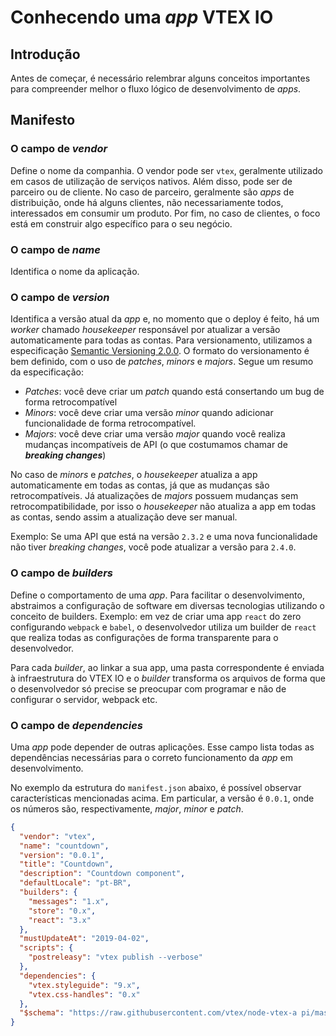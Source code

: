 # Conhecendo uma *app* VTEX IO

## Introdução
Antes de começar, é necessário relembrar alguns conceitos importantes para compreender melhor o fluxo lógico de desenvolvimento de *apps*.

## Manifesto

### O campo de *vendor*
  Define o nome da companhia. O vendor pode ser `vtex`, geralmente utilizado em casos de utilização de serviços nativos. Além disso, pode ser de parceiro ou de cliente. No caso de parceiro, geralmente são *apps* de distribuição, onde há alguns clientes, não necessariamente todos, interessados em consumir um produto. Por fim, no caso de clientes, o foco está em construir algo específico para o seu negócio.

### O campo de *name*

Identifica o nome da aplicação.

### O campo de *version*

Identifica a versão atual da *app* e, no momento que o deploy é feito, há um *worker* chamado *housekeeper* responsável por atualizar a versão automaticamente para todas as contas. Para versionamento, utilizamos a especificação [Semantic Versioning 2.0.0](https://semver.org/). O formato do versionamento é bem definido, com o uso de *patches*, *minors* e *majors*. Segue um resumo da especificação:

- *Patches*: você deve criar um *patch* quando está consertando um bug de forma retrocompatível
- *Minors*: você deve criar uma versão *minor* quando adicionar funcionalidade de forma retrocompatível.
- *Majors*: você deve criar uma versão *major* quando você realiza mudanças incompatíveis de API (o que costumamos chamar de ***breaking changes***)

No caso de *minors* e *patches*, o *housekeeper* atualiza a app automaticamente em todas as contas, já que as mudanças são retrocompatíveis. Já atualizações de *majors* possuem mudanças sem retrocompatibilidade, por isso o *housekeeper* não atualiza a app em todas as contas, sendo assim a atualização deve ser manual.

Exemplo: Se uma API que está na versão `2.3.2` e uma nova funcionalidade não tiver *breaking changes*, você pode atualizar a versão para `2.4.0`.

### O campo de *builders*

Define o comportamento de uma *app*. Para facilitar o desenvolvimento, abstraimos a configuração de software em diversas tecnologias utilizando o conceito de builders. Exemplo: em vez de criar uma app `react` do zero configurando `webpack` e `babel`, o desenvolvedor utiliza um builder de `react` que realiza todas as configurações de forma transparente para o desenvolvedor.

Para cada *builder*, ao linkar a sua app, uma pasta correspondente é enviada à infraestrutura do VTEX IO e o *builder* transforma os arquivos de forma que o desenvolvedor só precise se preocupar com programar e não de configurar o servidor, webpack etc.

### O campo de *dependencies*

Uma *app* pode depender de outras aplicações. Esse campo lista todas as dependências necessárias para o correto funcionamento da *app* em desenvolvimento.

No exemplo da estrutura do `manifest.json` abaixo, é possível observar características mencionadas acima. Em particular, a versão é `0.0.1`, onde os números são, respectivamente, *major*, *minor* e *patch*.

```json
{
  "vendor": "vtex",
  "name": "countdown",
  "version": "0.0.1",
  "title": "Countdown",
  "description": "Countdown component",
  "defaultLocale": "pt-BR",
  "builders": {
    "messages": "1.x",
    "store": "0.x",
    "react": "3.x"
  },
  "mustUpdateAt": "2019-04-02",
  "scripts": {
    "postreleasy": "vtex publish --verbose"
  },
  "dependencies": {
    "vtex.styleguide": "9.x",
    "vtex.css-handles": "0.x"
  },
  "$schema": "https://raw.githubusercontent.com/vtex/node-vtex-a pi/master/gen/manifest.schema"
}
```
